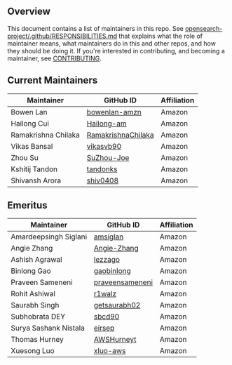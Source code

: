 ## Overview

This document contains a list of maintainers in this repo. See [opensearch-project/.github/RESPONSIBILITIES.md](https://github.com/opensearch-project/.github/blob/main/RESPONSIBILITIES.md#maintainer-responsibilities) that explains what the role of maintainer means, what maintainers do in this and other repos, and how they should be doing it. If you're interested in contributing, and becoming a maintainer, see [CONTRIBUTING](CONTRIBUTING.md).

## Current Maintainers

| Maintainer            | GitHub ID                                                    | Affiliation |
|-----------------------| ------------------------------------------------------------ | ----------- |
| Bowen Lan             | [bowenlan-amzn](https://github.com/bowenlan-amzn)            | Amazon      |
| Hailong Cui           | [Hailong-am](https://github.com/Hailong-am)                  | Amazon      |
| Ramakrishna Chilaka   | [RamakrishnaChilaka](https://github.com/RamakrishnaChilaka)  | Amazon      |
| Vikas Bansal          | [vikasvb90](https://github.com/vikasvb90)                    | Amazon      |
| Zhou Su               | [SuZhou-Joe](https://github.com/SuZhou-Joe)                  | Amazon      |
| Kshitij Tandon        | [tandonks](https://github.com/tandonks)                      | Amazon      |
| Shivansh Arora        | [shiv0408](https://github.com/shiv0408)                      | Amazon      |

## Emeritus

| Maintainer            | GitHub ID                                             | Affiliation |
| --------------------- | ----------------------------------------------------- | ----------- |
| Amardeepsingh Siglani | [amsiglan](https://github.com/amsiglan)               | Amazon      |
| Angie Zhang           | [Angie-Zhang](https://github.com/Angie-Zhang)         | Amazon      |
| Ashish Agrawal        | [lezzago](https://github.com/lezzago)                 | Amazon      |
| Binlong Gao           | [gaobinlong](https://github.com/gaobinlong)           | Amazon      |
| Praveen Sameneni      | [praveensameneni](https://github.com/praveensameneni) | Amazon      |
| Rohit Ashiwal         | [r1walz](https://github.com/r1walz)                   | Amazon      |
| Saurabh Singh         | [getsaurabh02](https://github.com/getsaurabh02)       | Amazon      |
| Subhobrata DEY        | [sbcd90](https://github.com/sbcd90)                   | Amazon      |
| Surya Sashank Nistala | [eirsep](https://github.com/eirsep)                   | Amazon      |
| Thomas Hurney         | [AWSHurneyt](https://github.com/AWSHurneyt)           | Amazon      |
| Xuesong Luo           | [xluo-aws](https://github.com/xluo-aws)               | Amazon      |

